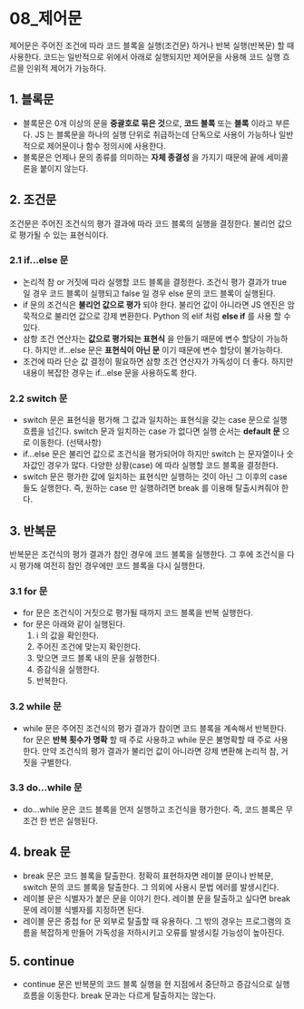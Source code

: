 # 08_제어문
제어문은 주어진 조건에 따라 코드 블록을 실행(조건문) 하거나 반복 실행(반복문) 할 때 사용한다. 코드는 일반적으로 위에서 아래로 실행되지만 제어문을 사용해 코드 실행 흐르믈 인위적 제어가 가능하다.

## 1. 블록문
- 블록문은 0개 이상의 문을 **중괄호로 묶은 것**으로, **코드 블록** 또는 **블록** 이라고 부른다. JS 는 블록문을 하나의 실행 단위로 취급하는데 단독으로 사용이 가능하나 일반적으로 제어문이나 함수 정의시에 사용한다.
- 블록문은 언제나 문의 종류를 의미하는 **자체 종결성** 을 가지기 때문에 끝에 세미콜론을 붙이지 않는다.

## 2. 조건문
조건문은 주어진 조건식의 평가 결과에 따라 코드 블록의 실행을 결정한다. 불리언 값으로 평가될 수 있는 표현식이다.

### 2.1 if...else 문
- 논리적 참 or 거짓에 따라 실행할 코드 블록을 결정한다. 조건식 평가 결과가 true 일 경우 코드 블록이 실행되고 false 일 경우 else 문의 코드 블록이 실행된다.
- if 문의 조건식은 **불리언 값으로 평가** 되야 한다. 불리언 값이 아니라면 JS 엔진은 암묵적으로 불리언 값으로 강제 변환한다. Python 의 elif 처럼 **else if** 를 사용 할 수 있다.
- 삼항 조건 연산자는 **값으로 평가되는 표현식** 을 만들기 때문에 변수 할당이 가능하다. 하지만 if...else 문은 **표현식이 아닌 문** 이기 때문에 변수 할당이 불가능하다.
- 조건에 따라 단순 값 결정이 필요하면 삼항 조건 연산자가 가독성이 더 좋다. 하지만 내용이 복잡한 경우는 if...else 문을 사용하도록 한다.

### 2.2 switch 문
- switch 문은 표현식을 평가해 그 값과 일치하는 표현식을 갖는 case 문으로 실행 흐름을 넘긴다. switch 문과 일치하는 case 가 없다면 실행 순서는 **default 문** 으로 이동한다. (선택사항)
- if...else 문은 불리언 값으로 조건식을 평가되어야 하지만 switch 는 문자열이나 숫자값인 경우가 많다. 다양한 상황(case) 에 따라 실행할 코드 블록을 결정한다.
- switch 문은 평가한 값에 일치하는 표현식만 실행하는 것이 아닌 그 이후의 case 들도 실행한다. 즉, 원하는 case 만 실행하려면 break 를 이용해 탈출시켜줘야 한다.

## 3. 반복문
반복문은 조건식의 평가 결과가 참인 경우에 코드 블록을 실행한다. 그 후에 조건식을 다시 평가해 여전히 참인 경우에만 코드 블록을 다시 실행한다.

### 3.1 for 문
- for 문은 조건식이 거짓으로 평가될 때까지 코드 블록을 반복 실행한다. 
- for 문은 아래와 같이 실행된다.
    1. i 의 값을 확인한다.
    2. 주어진 조건에 맞는지 확인한다.
    3. 맞으면 코드 블록 내의 문을 실행한다.
    4. 증감식을 실행한다.
    5. 반복한다.

### 3.2 while 문
- while 문은 주어진 조건식의 평가 결과가 참이면 코드 블록을 계속해서 반복한다. for 문은 **반복 횟수가 명확** 할 때 주로 사용하고 while 문은 불명확할 때 주로 사용한다. 만약 조건식의 평가 결과가 불리언 값이 아니라면 강제 변환해 논리적 참, 거짓을 구별한다.

### 3.3 do...while 문
- do...while 문은 코드 블록을 먼저 실행하고 조건식을 평가한다. 즉, 코드 블록은 무조건 한 번은 실행된다.

## 4. break 문
- break 문은 코드 블록을 탈출한다. 정확히 표현하자면 레이블 문이나 반복문, switch 문의 코드 블록을 탈출한다. 그 의외에 사용시 문법 에러를 발생시킨다.
- 레이블 문은 식별자가 붙은 문을 이야기 한다. 레이블 문을 탈출하고 싶다면 break 문에 레이블 식별자를 지정하면 된다.
- 레이블 문은 중첩 for 문 외부로 탈출할 때 유용하다. 그 밖의 경우는 프로그램의 흐름을 복잡하게 만들어 가독성을 저하시키고 오류를 발생시킬 가능성이 높아진다.

## 5. continue
- continue 문은 반복문의 코드 블록 실행을 현 지점에서 중단하고 증감식으로 실행 흐름을 이동한다. break 문과는 다르게 탈출하지는 않는다.

